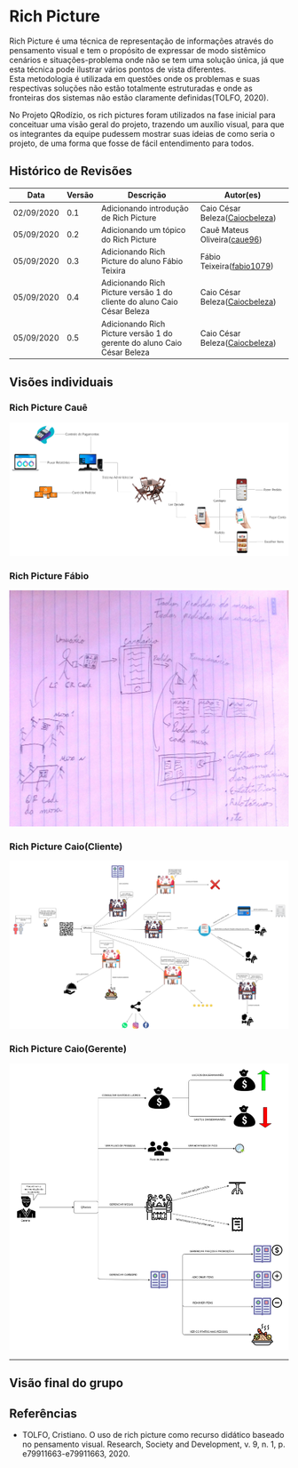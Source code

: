 # Rich Picture

<p>Rich Picture é uma técnica de representação de informações através do pensamento visual e tem o propósito de expressar de modo sistêmico cenários e situações-problema onde não se tem uma solução única, já que esta técnica pode ilustrar vários pontos de vista diferentes.<br>
Esta metodologia é utilizada em questões onde os problemas e suas respectivas soluções não estão totalmente estruturadas e onde as fronteiras dos sistemas não estão claramente definidas(TOLFO, 2020).</p>
<p> No Projeto QRodízio, os rich pictures foram utilizados na fase inicial para conceituar uma visão geral do projeto, trazendo um auxílio visual, para que os integrantes da equipe pudessem mostrar suas ideias de como seria o projeto, de uma forma que fosse de fácil entendimento para todos.

## Histórico de Revisões

<table>
  <thead>
    <tr>
      <th>Data</th>
      <th>Versão</th>
      <th>Descrição</th>
      <th>Autor(es)</th>
    </tr>
  </thead>

  <tbody>
    <tr>
      <td>02/09/2020</td>
      <td>0.1</td>
      <td>Adicionando introdução de Rich Picture</td>
      <td>
        Caio César Beleza(<a target="blank" href="https://github.com/Caiocbeleza">Caiocbeleza</a>)
      </td>
    </tr>
    <tr>
      <td>05/09/2020</td>
      <td>0.2</td>
      <td>Adicionando um tópico do Rich Picture</td>
      <td>
        Cauê Mateus Oliveira(<a target="blank" href="https://github.com/caue96">caue96</a>)
      </td>
    </tr>
    <tr>
      <td>05/09/2020</td>
      <td>0.3</td>
      <td>Adicionando Rich Picture do aluno Fábio Teixira</td>
      <td>
        Fábio Teixeira(<a target="blank" href="https://github.com/fabio1079">fabio1079</a>)
      </td>
    </tr>
    <tr>
      <td>05/09/2020</td>
      <td>0.4</td>
      <td>Adicionando Rich Picture versão 1 do cliente do aluno Caio César Beleza</td>
      <td>
        Caio César Beleza(<a target="blank" href="https://github.com/Caiocbeleza">Caiocbeleza</a>)
      </td>
    </tr>
    <tr>
      <td>05/09/2020</td>
      <td>0.5</td>
      <td>Adicionando Rich Picture versão 1 do gerente do aluno Caio César Beleza</td>
      <td>
        Caio César Beleza(<a target="blank" href="https://github.com/Caiocbeleza">Caiocbeleza</a>)
      </td>
    </tr>
  </tbody>
</table>

## Visões individuais

### Rich Picture Cauê
[![Rich Picture](../images/richpictute/Rich_Picture_Caue.png)](https://ibb.co/zNzBpWH)


### Rich Picture Fábio

![](../images/richpictute/rich_picture_fabio.jpg)

### Rich Picture Caio(Cliente)

![](../images/richpictute/RPQRodizioCliente.png)

### Rich Picture Caio(Gerente)

![](../images/richpictute/RPQrodizioGerente.png)

---

## Visão final do grupo


## Referências
<ul>
  <li>TOLFO, Cristiano. O uso de rich picture como recurso didático baseado no pensamento visual. Research, Society and Development, v. 9, n. 1, p. e79911663-e79911663, 2020.</li>
</ul>
